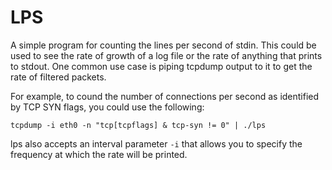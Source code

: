 # LPS
A simple program for counting the lines per second of stdin. This could be used to see the rate of growth of a log file or the rate of anything that prints to stdout. One common use case is piping tcpdump output to it to get the rate of filtered packets.

For example, to cound the number of connections per second as identified by TCP SYN flags, you could use the following:

    tcpdump -i eth0 -n "tcp[tcpflags] & tcp-syn != 0" | ./lps


lps also accepts an interval parameter `-i` that allows you to specify the frequency at which the rate will be printed.
